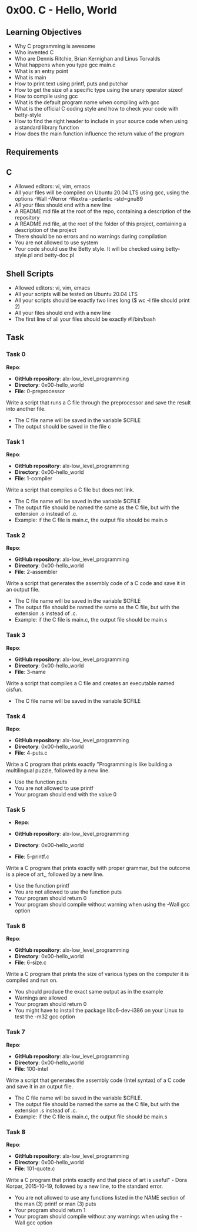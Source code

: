 # 0x00. C - Hello, World

## Learning Objectives

- Why C programming is awesome 
- Who invented C 
- Who are Dennis Ritchie, Brian Kernighan and Linus Torvalds 
- What happens when you type gcc main.c 
- What is an entry point 
- What is main 
- How to print text using printf, puts and putchar 
- How to get the size of a specific type using the unary operator sizeof 
- How to compile using gcc 
- What is the default program name when compiling with gcc 
- What is the official C coding style and how to check your code with betty-style 
- How to find the right header to include in your source code when using a standard library function 
- How does the main function influence the return value of the program 

## Requirements 

## C 

- Allowed editors: vi, vim, emacs 
- All your files will be compiled on Ubuntu 20.04 LTS using gcc, using the options -Wall -Werror -Wextra -pedantic -std=gnu89 
- All your files should end with a new line 
- A README.md file at the root of the repo, containing a description of the repository 
- A README.md file, at the root of the folder of this project, containing a description of the project 
- There should be no errors and no warnings during compilation 
- You are not allowed to use system 
- Your code should use the Betty style. It will be checked using betty-style.pl and betty-doc.pl 

## Shell Scripts

- Allowed editors: vi, vim, emacs 
- All your scripts will be tested on Ubuntu 20.04 LTS 
- All your scripts should be exactly two lines long ($ wc -l file should print 2) 
- All your files should end with a new line 
- The first line of all your files should be exactly #!/bin/bash 

## Task 

### Task 0

**Repo**: 

- **GitHub repository**: alx-low\_level\_programming 
- **Directory**: 0x00-hello\_world 
- **File**: 0-preprocessor 

Write a script that runs a C file through the preprocessor and save the result into another file.

- The C file name will be saved in the variable $CFILE 
- The output should be saved in the file c 

### Task 1

**Repo**: 

- **GitHub repository**: alx-low\_level\_programming 
- **Directory**: 0x00-hello\_world 
- **File**: 1-compiler 

Write a script that compiles a C file but does not link.

- The C file name will be saved in the variable $CFILE 
- The output file should be named the same as the C file, but with the extension .o instead of .c. 
- Example: if the C file is main.c, the output file should be main.o 


### Task 2

**Repo**: 

- **GitHub repository**: alx-low\_level\_programming 
- **Directory**: 0x00-hello\_world 
- **File**: 2-assembler 

Write a script that generates the assembly code of a C code and save it in an output file.

- The C file name will be saved in the variable $CFILE 
- The output file should be named the same as the C file, but with the extension .s instead of .c. 
- Example: if the C file is main.c, the output file should be main.s 

### Task 3

**Repo**: 

- **GitHub repository**: alx-low\_level\_programming 
- **Directory**: 0x00-hello\_world 
- **File**: 3-name 

Write a script that compiles a C file and creates an executable named cisfun.

- The C file name will be saved in the variable $CFILE 

### Task 4

**Repo**:

- **GitHub repository**: alx-low\_level\_programming 
- **Directory**: 0x00-hello\_world 
- **File**: 4-puts.c 

Write a C program that prints exactly "Programming is like building a multilingual puzzle, followed by a new line.

- Use the function puts 
- You are not allowed to use printf 
- Your program should end with the value 0 

### Task 5

- **Repo**:

- **GitHub repository**: alx-low\_level\_programming 
- **Directory**: 0x00-hello\_world 
- **File**: 5-printf.c 

Write a C program that prints exactly with proper grammar, but the outcome is a piece of art,, followed by a new line.

- Use the function printf 
- You are not allowed to use the function puts 
- Your program should return 0 
- Your program should compile without warning when using the -Wall gcc option 

### Task 6

**Repo**: 

- **GitHub repository**: alx-low\_level\_programming 
- **Directory**: 0x00-hello\_world 
- **File**: 6-size.c 

Write a C program that prints the size of various types on the computer it is compiled and run on.

- You should produce the exact same output as in the example 
- Warnings are allowed 
- Your program should return 0 
- You might have to install the package libc6-dev-i386 on your Linux to test the -m32 gcc option 

### Task 7

**Repo**: 

- **GitHub repository**: alx-low\_level\_programming 
- **Directory**: 0x00-hello\_world 
- **File**: 100-intel 

Write a script that generates the assembly code (Intel syntax) of a C code and save it in an output file.

- The C file name will be saved in the variable $CFILE. 
- The output file should be named the same as the C file, but with the extension .s instead of .c. 
- Example: if the C file is main.c, the output file should be main.s 

### Task 8

**Repo**:

- **GitHub repository**: alx-low\_level\_programming 
- **Directory**: 0x00-hello\_world 
- **File**: 101-quote.c 

Write a C program that prints exactly and that piece of art is useful" - Dora Korpar, 2015-10-19, followed by a new line, to the standard error.

- You are not allowed to use any functions listed in the NAME section of the man (3) printf or man (3) puts 
- Your program should return 1 
- Your program should compile without any warnings when using the -Wall gcc option 
